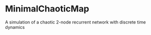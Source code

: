 MinimalChaoticMap
=================

A simulation of a chaotic 2-node recurrent network with discrete time dynamics
